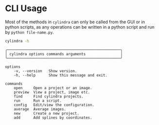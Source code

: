 # CLI Usage

Most of the methods in `cylindra` can only be called from the GUI or in python scripts,
as any operations can be written in a python script and run by `python file-name.py`.

```bash
cylindra -h
```

``` title="Output:"
╭────────────────────────────────────────────────────╮
│ cylindra options commands arguments                │
╰────────────────────────────────────────────────────╯

options
    -v, --version   Show version.
    -h, --help      Show this message and exit.

commands
    open     Open a project or an image.
    preview  View a project, image etc.
    find     Find cylindra projects.
    run      Run a script.
    config   Edit/view the configuration.
    average  Average images.
    new      Create a new project.
    add      Add splines by coordinates.

```
